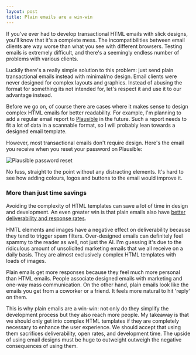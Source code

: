 ```yaml
---
layout: post
title: Plain emails are a win-win
---
```


If you've ever had to develop transactional HTML emails with slick designs, you'll
know that it's a complete mess. The incompatibilities between email clients are way worse
than what you see with different browsers. Testing emails is extremely difficult, and
there's a seemingly endless number of problems with various clients.

Luckily there's a really simple solution to this problem: just send plain
transactional emails instead with minimal/no design. Email clients were never designed
for complex layouts and graphics. Instead of abusing the format for something its not
intended for, let's respect it and use it to our advantage instead.

Before we go on, of course there are cases where it makes sense to design complex HTML emails for
better readability. For example, I'm planning to add a regular email report
to [Plausible](https://plausible.io) in the future. Such a report needs to fit a lot of
data in a scannable format, so I will probably lean towards a designed email template.

However, most transactional emails don't require design. Here's the email
you receive when you reset your password on Plausible:


![Plausible password reset](/blog/assets/images/plausible_password_reset.png)

No fuss, straight to the point without any distracting elements. It's hard to see how
adding colours, logos and buttons to the email would improve it.

### More than just time savings

Avoiding the complexity of HTML templates can save a lot of time in design and development.
An even greater win is that plain emails also have
[better deliverability and response rates](https://blog.hubspot.com/marketing/plain-text-vs-html-emails-data).

HMTL elements and images have a negative effect on deliverability because they tend to trigger spam
filters. Over-designed emails can definitely feel spammy to the reader as well, not just the AI.
I'm guessing it's due to the ridiculous amount of unsolicited marketing emails
that we all receive on a daily basis. They are almost exclusively complex HTML templates with
loads of images.

Plain emails get more responses because they feel much more personal than HTML emails. People
associate designed emails with marketing and one-way mass communication. On the other hand, plain
emails look like the emails you get from a coworker or a friend. It feels more natural to hit
'reply' on them.

This is why plain emails are a win-win: not only do they simplify the development process but they
also reach more people. My takeaway is that we should only get into complex HTML templates if they are completely
necessary to enhance the user experience. We should accept that using them sacrifices deliverability,
open rates, and development time. The upside of using email designs must be huge to outweight
outweigh the negative consequences of using them.
